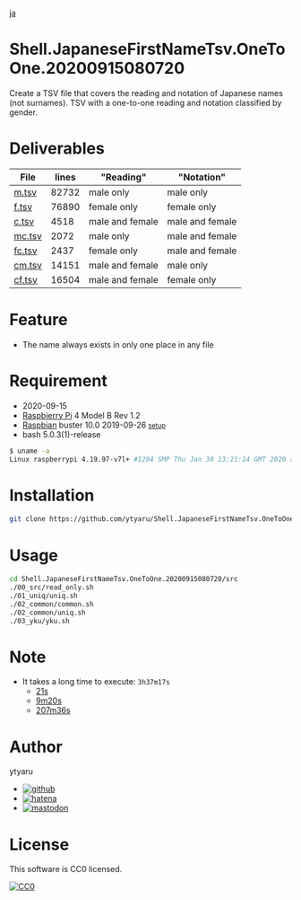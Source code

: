 [ja](./README.ja.md)

# Shell.JapaneseFirstNameTsv.OneToOne.20200915080720

Create a TSV file that covers the reading and notation of Japanese names (not surnames). TSV with a one-to-one reading and notation classified by gender.

# Deliverables

File|lines|"Reading"|"Notation"
----|-----|---------|----------
[m.tsv][]|82732|male only|male only
[f.tsv][]|76890|female only|female only
[c.tsv][]|4518|male and female|male and female
[mc.tsv][]|2072|male only|male and female
[fc.tsv][]|2437|female only|male and female
[cm.tsv][]|14151|male and female|male only
[cf.tsv][]|16504|male and female|female only

[m.tsv]:https://raw.githubusercontent.com/ytyaru/Shell.JapaneseFirstNameTsv.OneToOne.20200915080720/master/src/03_yku/m.tsv
[f.tsv]:https://raw.githubusercontent.com/ytyaru/Shell.JapaneseFirstNameTsv.OneToOne.20200915080720/master/src/03_yku/f.tsv
[c.tsv]:https://raw.githubusercontent.com/ytyaru/Shell.JapaneseFirstNameTsv.OneToOne.20200915080720/master/src/02_common/c.tsv
[mc.tsv]:https://raw.githubusercontent.com/ytyaru/Shell.JapaneseFirstNameTsv.OneToOne.20200915080720/master/src/03_yku/mc.tsv
[fc.tsv]:https://raw.githubusercontent.com/ytyaru/Shell.JapaneseFirstNameTsv.OneToOne.20200915080720/master/src/03_yku/fc.tsv
[cm.tsv]:https://raw.githubusercontent.com/ytyaru/Shell.JapaneseFirstNameTsv.OneToOne.20200915080720/master/src/03_yku/cm.tsv
[cf.tsv]:https://raw.githubusercontent.com/ytyaru/Shell.JapaneseFirstNameTsv.OneToOne.20200915080720/master/src/03_yku/cf.tsv

# Feature

* The name always exists in only one place in any file

# Requirement

* <time datetime="2020-09-15T08:07:12+0900">2020-09-15</time>
* [Raspbierry Pi](https://ja.wikipedia.org/wiki/Raspberry_Pi) 4 Model B Rev 1.2
* [Raspbian](https://ja.wikipedia.org/wiki/Raspbian) buster 10.0 2019-09-26 <small>[setup](http://ytyaru.hatenablog.com/entry/2019/12/25/222222)</small>
* bash 5.0.3(1)-release

```sh
$ uname -a
Linux raspberrypi 4.19.97-v7l+ #1294 SMP Thu Jan 30 13:21:14 GMT 2020 armv7l GNU/Linux
```

# Installation

```sh
git clone https://github.com/ytyaru/Shell.JapaneseFirstNameTsv.OneToOne.20200915080720
```

# Usage

```sh
cd Shell.JapaneseFirstNameTsv.OneToOne.20200915080720/src
./00_src/read_only.sh
./01_uniq/uniq.sh
./02_common/common.sh
./02_common/uniq.sh
./03_yku/yku.sh
```

# Note

* It takes a long time to execute: `3h37m17s`
    * [21s](https://github.com/ytyaru/Shell.JapaneseFirstNameTsv.OneToOne.20200915080720/blob/master/src/01_uniq/note.md)
    * [9m20s](https://github.com/ytyaru/Shell.JapaneseFirstNameTsv.OneToOne.20200915080720/blob/master/src/02_common/note.md)
    * [207m36s](https://github.com/ytyaru/Shell.JapaneseFirstNameTsv.OneToOne.20200915080720/blob/master/src/03_yku/note.md)

# Author

ytyaru

* [![github](http://www.google.com/s2/favicons?domain=github.com)](https://github.com/ytyaru "github")
* [![hatena](http://www.google.com/s2/favicons?domain=www.hatena.ne.jp)](http://ytyaru.hatenablog.com/ytyaru "hatena")
* [![mastodon](http://www.google.com/s2/favicons?domain=mstdn.jp)](https://mstdn.jp/web/accounts/233143 "mastdon")

# License

This software is CC0 licensed.

[![CC0](http://i.creativecommons.org/p/zero/1.0/88x31.png "CC0")](http://creativecommons.org/publicdomain/zero/1.0/deed.en)

